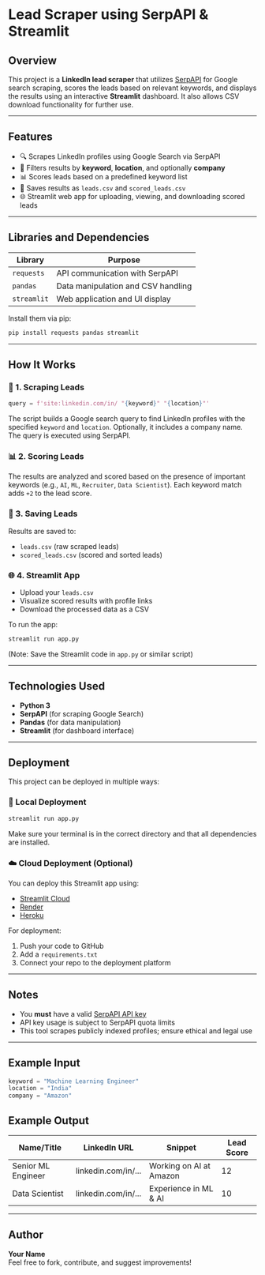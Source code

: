 # Lead Scraper using SerpAPI & Streamlit

## Overview

This project is a **LinkedIn lead scraper** that utilizes [SerpAPI](https://serpapi.com/) for Google search scraping, scores the leads based on relevant keywords, and displays the results using an interactive **Streamlit** dashboard. It also allows CSV download functionality for further use.

---

## Features

- 🔍 Scrapes LinkedIn profiles using Google Search via SerpAPI
- 📌 Filters results by **keyword**, **location**, and optionally **company**
- 📊 Scores leads based on a predefined keyword list
- 📁 Saves results as `leads.csv` and `scored_leads.csv`
- 🌐 Streamlit web app for uploading, viewing, and downloading scored leads

---

## Libraries and Dependencies

| Library     | Purpose                            |
| ----------- | ---------------------------------- |
| `requests`  | API communication with SerpAPI     |
| `pandas`    | Data manipulation and CSV handling |
| `streamlit` | Web application and UI display     |

Install them via pip:

```bash
pip install requests pandas streamlit
```

---

## How It Works

### 🔎 1. Scraping Leads

```python
query = f'site:linkedin.com/in/ "{keyword}" "{location}"'
```

The script builds a Google search query to find LinkedIn profiles with the specified `keyword` and `location`. Optionally, it includes a company name. The query is executed using SerpAPI.

### 📊 2. Scoring Leads

The results are analyzed and scored based on the presence of important keywords (e.g., `AI`, `ML`, `Recruiter`, `Data Scientist`). Each keyword match adds `+2` to the lead score.

### 💾 3. Saving Leads

Results are saved to:

- `leads.csv` (raw scraped leads)
- `scored_leads.csv` (scored and sorted leads)

### 🌐 4. Streamlit App

- Upload your `leads.csv`
- Visualize scored results with profile links
- Download the processed data as a CSV

To run the app:

```bash
streamlit run app.py
```

(Note: Save the Streamlit code in `app.py` or similar script)

---

## Technologies Used

- **Python 3**
- **SerpAPI** (for scraping Google Search)
- **Pandas** (for data manipulation)
- **Streamlit** (for dashboard interface)

---

## Deployment

This project can be deployed in multiple ways:

### 🧪 Local Deployment

```bash
streamlit run app.py
```

Make sure your terminal is in the correct directory and that all dependencies are installed.

### ☁️ Cloud Deployment (Optional)

You can deploy this Streamlit app using:

- [Streamlit Cloud](https://streamlit.io/cloud)
- [Render](https://render.com/)
- [Heroku](https://heroku.com/)

For deployment:

1. Push your code to GitHub
2. Add a `requirements.txt`
3. Connect your repo to the deployment platform

---

## Notes

- You **must** have a valid [SerpAPI API key](https://serpapi.com/manage-api-key)
- API key usage is subject to SerpAPI quota limits
- This tool scrapes publicly indexed profiles; ensure ethical and legal use

---

## Example Input

```python
keyword = "Machine Learning Engineer"
location = "India"
company = "Amazon"
```

## Example Output

| Name/Title         | LinkedIn URL        | Snippet                 | Lead Score |
| ------------------ | ------------------- | ----------------------- | ---------- |
| Senior ML Engineer | linkedin.com/in/... | Working on AI at Amazon | 12         |
| Data Scientist     | linkedin.com/in/... | Experience in ML & AI   | 10         |

---

## Author

**Your Name**\
Feel free to fork, contribute, and suggest improvements!

